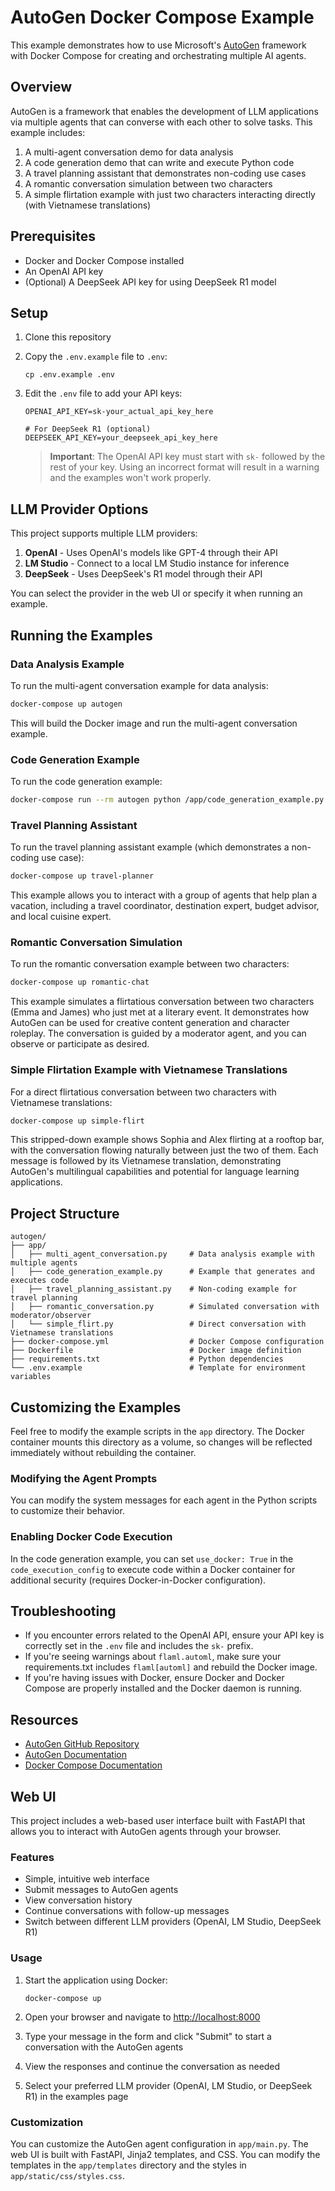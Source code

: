 # AutoGen Docker Compose Example

This example demonstrates how to use Microsoft's [AutoGen](https://github.com/microsoft/autogen) framework with Docker Compose for creating and orchestrating multiple AI agents.

## Overview

AutoGen is a framework that enables the development of LLM applications via multiple agents that can converse with each other to solve tasks. This example includes:

1. A multi-agent conversation demo for data analysis
2. A code generation demo that can write and execute Python code
3. A travel planning assistant that demonstrates non-coding use cases
4. A romantic conversation simulation between two characters
5. A simple flirtation example with just two characters interacting directly (with Vietnamese translations)

## Prerequisites

- Docker and Docker Compose installed
- An OpenAI API key
- (Optional) A DeepSeek API key for using DeepSeek R1 model

## Setup

1. Clone this repository
2. Copy the `.env.example` file to `.env`:
   ```
   cp .env.example .env
   ```
3. Edit the `.env` file to add your API keys:
   ```
   OPENAI_API_KEY=sk-your_actual_api_key_here
   
   # For DeepSeek R1 (optional)
   DEEPSEEK_API_KEY=your_deepseek_api_key_here
   ```
   
   > **Important**: The OpenAI API key must start with `sk-` followed by the rest of your key. Using an incorrect format will result in a warning and the examples won't work properly.

## LLM Provider Options

This project supports multiple LLM providers:

1. **OpenAI** - Uses OpenAI's models like GPT-4 through their API
2. **LM Studio** - Connect to a local LM Studio instance for inference
3. **DeepSeek** - Uses DeepSeek's R1 model through their API

You can select the provider in the web UI or specify it when running an example.

## Running the Examples

### Data Analysis Example

To run the multi-agent conversation example for data analysis:

```bash
docker-compose up autogen
```

This will build the Docker image and run the multi-agent conversation example.

### Code Generation Example

To run the code generation example:

```bash
docker-compose run --rm autogen python /app/code_generation_example.py
```

### Travel Planning Assistant

To run the travel planning assistant example (which demonstrates a non-coding use case):

```bash
docker-compose up travel-planner
```

This example allows you to interact with a group of agents that help plan a vacation, including a travel coordinator, destination expert, budget advisor, and local cuisine expert.

### Romantic Conversation Simulation

To run the romantic conversation example between two characters:

```bash
docker-compose up romantic-chat
```

This example simulates a flirtatious conversation between two characters (Emma and James) who just met at a literary event. It demonstrates how AutoGen can be used for creative content generation and character roleplay. The conversation is guided by a moderator agent, and you can observe or participate as desired.

### Simple Flirtation Example with Vietnamese Translations

For a direct flirtatious conversation between two characters with Vietnamese translations:

```bash
docker-compose up simple-flirt
```

This stripped-down example shows Sophia and Alex flirting at a rooftop bar, with the conversation flowing naturally between just the two of them. Each message is followed by its Vietnamese translation, demonstrating AutoGen's multilingual capabilities and potential for language learning applications.

## Project Structure

```
autogen/
├── app/
│   ├── multi_agent_conversation.py     # Data analysis example with multiple agents
│   ├── code_generation_example.py      # Example that generates and executes code
│   ├── travel_planning_assistant.py    # Non-coding example for travel planning
│   ├── romantic_conversation.py        # Simulated conversation with moderator/observer
│   └── simple_flirt.py                 # Direct conversation with Vietnamese translations
├── docker-compose.yml                  # Docker Compose configuration
├── Dockerfile                          # Docker image definition
├── requirements.txt                    # Python dependencies
└── .env.example                        # Template for environment variables
```

## Customizing the Examples

Feel free to modify the example scripts in the `app` directory. The Docker container mounts this directory as a volume, so changes will be reflected immediately without rebuilding the container.

### Modifying the Agent Prompts

You can modify the system messages for each agent in the Python scripts to customize their behavior.

### Enabling Docker Code Execution

In the code generation example, you can set `use_docker: True` in the `code_execution_config` to execute code within a Docker container for additional security (requires Docker-in-Docker configuration).

## Troubleshooting

- If you encounter errors related to the OpenAI API, ensure your API key is correctly set in the `.env` file and includes the `sk-` prefix.
- If you're seeing warnings about `flaml.automl`, make sure your requirements.txt includes `flaml[automl]` and rebuild the Docker image.
- If you're having issues with Docker, ensure Docker and Docker Compose are properly installed and the Docker daemon is running.

## Resources

- [AutoGen GitHub Repository](https://github.com/microsoft/autogen)
- [AutoGen Documentation](https://microsoft.github.io/autogen/)
- [Docker Compose Documentation](https://docs.docker.com/compose/)

## Web UI

This project includes a web-based user interface built with FastAPI that allows you to interact with AutoGen agents through your browser.

### Features

- Simple, intuitive web interface
- Submit messages to AutoGen agents
- View conversation history
- Continue conversations with follow-up messages
- Switch between different LLM providers (OpenAI, LM Studio, DeepSeek R1)

### Usage

1. Start the application using Docker:
   ```
   docker-compose up
   ```

2. Open your browser and navigate to [http://localhost:8000](http://localhost:8000)

3. Type your message in the form and click "Submit" to start a conversation with the AutoGen agents

4. View the responses and continue the conversation as needed

5. Select your preferred LLM provider (OpenAI, LM Studio, or DeepSeek R1) in the examples page

### Customization

You can customize the AutoGen agent configuration in `app/main.py`. The web UI is built with FastAPI, Jinja2 templates, and CSS. You can modify the templates in the `app/templates` directory and the styles in `app/static/css/styles.css`. 